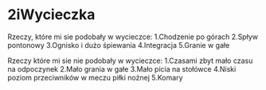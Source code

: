 # 2iWycieczka

Rzeczy, które mi sie podobały w wycieczce:
1.Chodzenie po górach
2.Spływ pontonowy
3.Ognisko i dużo śpiewania
4.Integracja
5.Granie w gałe

Rzeczy które mi sie nie podobały w wycieczce:
1.Czasami zbyt mało czasu na odpoczynek
2.Mało grania w gałe
3.Mało picia na stołówce
4.Niski poziom przeciwników w meczu piłki nożnej
5.Komary
